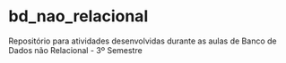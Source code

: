 # bd_nao_relacional
Repositório para atividades desenvolvidas durante as aulas de Banco de Dados não Relacional - 3º Semestre
